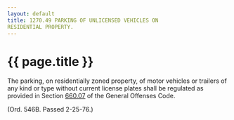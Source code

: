 ```yaml
---
layout: default 
title: 1270.49 PARKING OF UNLICENSED VEHICLES ON
RESIDENTIAL PROPERTY.
---
```


{{ page.title }}
================

The parking, on residentially zoned property, of motor vehicles or
trailers of any kind or type without current license plates shall be
regulated as provided in Section [660.07](35a81684.html) of the General
Offenses Code.

(Ord. 546B. Passed 2-25-76.)

